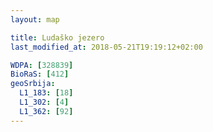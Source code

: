```yaml
---
layout: map

title: Ludaško jezero
last_modified_at: 2018-05-21T19:19:12+02:00

WDPA: [328839]
BioRaS: [412]
geoSrbija:
  L1_183: [18]
  L1_302: [4]
  L1_362: [92]
---
```

